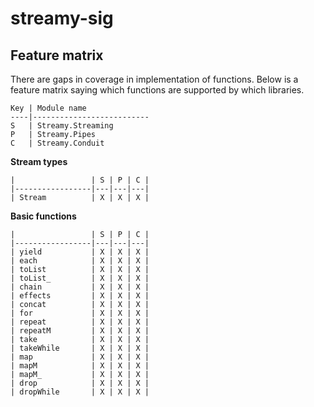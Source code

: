 # streamy-sig

## Feature matrix

There are gaps in coverage in implementation of functions.  Below is a feature matrix saying which functions are supported by which libraries.

    Key | Module name
    ----|--------------------------
    S   | Streamy.Streaming
    P   | Streamy.Pipes
    C   | Streamy.Conduit

**Stream types**

    |                 | S | P | C |
    |-----------------|---|---|---|
    | Stream          | X | X | X |

**Basic functions**

    |                 | S | P | C |
    |-----------------|---|---|---|
    | yield           | X | X | X |
    | each            | X | X | X |
    | toList          | X | X | X |
    | toList_         | X | X | X |
    | chain           | X | X | X |
    | effects         | X | X | X |
    | concat          | X | X | X |
    | for             | X | X | X |
    | repeat          | X | X | X |
    | repeatM         | X | X | X |
    | take            | X | X | X |
    | takeWhile       | X | X | X |
    | map             | X | X | X |
    | mapM            | X | X | X |
    | mapM_           | X | X | X |
    | drop            | X | X | X |
    | dropWhile       | X | X | X |

